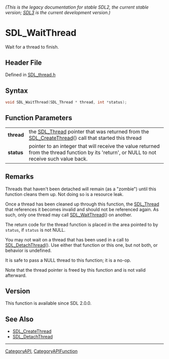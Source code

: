 ###### (This is the legacy documentation for stable SDL2, the current stable version; [SDL3](https://wiki.libsdl.org/SDL3/) is the current development version.)
# SDL_WaitThread

Wait for a thread to finish.

## Header File

Defined in [SDL_thread.h](https://github.com/libsdl-org/SDL/blob/SDL2/include/SDL_thread.h)

## Syntax

```c
void SDL_WaitThread(SDL_Thread * thread, int *status);

```

## Function Parameters

|                |                                                                                                                                              |
| -------------- | -------------------------------------------------------------------------------------------------------------------------------------------- |
| **thread**     | the [SDL_Thread](SDL_Thread) pointer that was returned from the [SDL_CreateThread](SDL_CreateThread)() call that started this thread         |
| **status**     | pointer to an integer that will receive the value returned from the thread function by its 'return', or NULL to not receive such value back. |

## Remarks

Threads that haven't been detached will remain (as a "zombie") until this
function cleans them up. Not doing so is a resource leak.

Once a thread has been cleaned up through this function, the
[SDL_Thread](SDL_Thread) that references it becomes invalid and should not
be referenced again. As such, only one thread may call
[SDL_WaitThread](SDL_WaitThread)() on another.

The return code for the thread function is placed in the area pointed to by
`status`, if `status` is not NULL.

You may not wait on a thread that has been used in a call to
[SDL_DetachThread](SDL_DetachThread)(). Use either that function or this
one, but not both, or behavior is undefined.

It is safe to pass a NULL thread to this function; it is a no-op.

Note that the thread pointer is freed by this function and is not valid
afterward.

## Version

This function is available since SDL 2.0.0.

## See Also

- [SDL_CreateThread](SDL_CreateThread)
- [SDL_DetachThread](SDL_DetachThread)

----
[CategoryAPI](CategoryAPI), [CategoryAPIFunction](CategoryAPIFunction)

